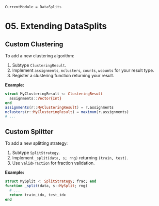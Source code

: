 ```@meta
CurrentModule = DataSplits
```

# 05. Extending DataSplits

## Custom Clustering

To add a new clustering algorithm:

1. Subtype `ClusteringResult`.
2. Implement `assignments`, `nclusters`, `counts`, `wcounts` for your result type.
3. Register a clustering function returning your result.

**Example:**

```julia
struct MyClusteringResult <: ClusteringResult
  assignments::Vector{Int}
end
assignments(r::MyClusteringResult) = r.assignments
nclusters(r::MyClusteringResult) = maximum(r.assignments)
# ...
```

## Custom Splitter

To add a new splitting strategy:

1. Subtype `SplitStrategy`.
2. Implement `_split(data, s; rng)` returning `(train, test)`.
3. Use `ValidFraction` for fraction validation.

**Example:**

```julia
struct MySplit <: SplitStrategy; frac; end
function _split(data, s::MySplit; rng)
  # ...
  return train_idx, test_idx
end
```
